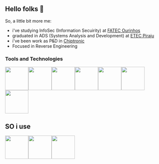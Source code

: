 ## Hello folks 👋
So, a little bit more me:

- i've studying InfoSec (Information Secuirity) at <a href="https://www.fatecourinhos.edu.br/">FATEC Ourinhos<a/>
- graduated in ADS (Systems Analysis and Development) at <a href="https://etecpiraju.cps.sp.gov.br/">ETEC Piraju<a/>
- i've been work as P&D in <a href="https://github.com/ChiptronicCrypt">Chiptronic<a/>
- Focused in Reverse Engineering

### Tools and Technologies
<img src="https://img.icons8.com/?size=100&id=shQTXiDQiQVR&format=png&color=000000" type="ico" height="76px"><img src="https://img.icons8.com/?size=100&id=40669&format=png&color=000000" type="ico" height="76px"><img src="https://github.com/user-attachments/assets/fca6e264-a6ae-4581-90d4-dbf778e6c4c0" type="img" height="76px"><img src="https://github.com/user-attachments/assets/0df374a3-aae2-44cb-8267-e10167565a07" type="img" height="76px"><img src="https://github.com/user-attachments/assets/740041bc-a92b-49d2-9793-f56737ecc6b6" type="img" height="76px"><img src="https://img.icons8.com/?size=100&id=y7WGoWNuIWac&format=png&color=000000" type="ico" height="76px"><img src="https://github.com/user-attachments/assets/e621e30e-bd71-42a3-b473-d6f40f65a3e4" type="img" height="76px">

## SO i use
<img src="https://img.icons8.com/?size=100&id=108792&format=png&color=000000" type="ico" height="76px"><img src="https://github.com/user-attachments/assets/ef3fe4dd-251e-4755-b6a3-09b9eac684ae" type="ico" height="76px"><img src="https://github.com/user-attachments/assets/0c223d19-1ffb-4313-ab08-a9505d002e74" type="ico" height="76px">
